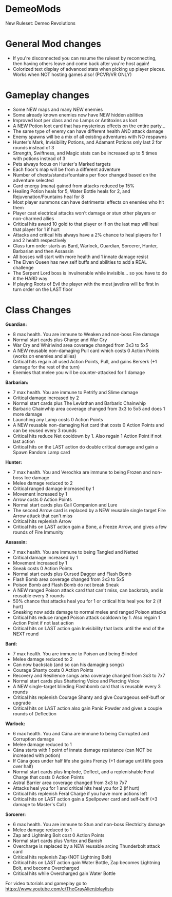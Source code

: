 # DemeoMods
New Ruleset: Demeo Revolutions

General Mod changes
===================

- If you're disconnected you can resume the ruleset by reconnecting, then having others leave and come back after you're host again!
- Colorized text display of advanced stats when picking up player pieces. Works when NOT hosting games also! (PCVR/VR ONLY)

Gameplay changes
================

- Some NEW maps and many NEW enemies
- Some already known enemies now have NEW hidden abilities
- Improved loot per class and no Lamps or Antitoxins as loot
- A NEW Potion loot card that has mysterious effects on the entire party...
- The same type of enemy can have different health AND attack damage
- Enemy spawns will be a mix of all existing adventures with NO respawns
- Hunter's Mark, Invisibility Potions, and Adamant Potions only last 2 for rounds instead of 3
- Strength, Swiftness, and Magic stats can be increased up to 5 times with potions instead of 3
- Pets always focus on Hunter's Marked targets
- Each floor's map will be from a different adventure
- Number of chests/stands/fountains per floor changed based on the adventure selected
- Card energy (mana) gained from attacks reduced by 15%
- Healing Potion heals for 5, Water Bottle heals for 2, and Rejuvenation/Fountains heal for 8
- Most player summons can have detrimental effects on enemies who hit them
- Player cast electrical attacks won't damage or stun other players or non-charmed allies
- Critical hits award 10 gold to that player or if on the last map will heal that player for 1 if hurt
- Attacks and critical hits always have a 2% chance to heal players for 1 and 2 health respectively
- Class turn order starts as Bard, Warlock, Guardian, Sorcerer, Hunter, Barbarian and then Assassin
- All bosses will start with more health and 1 innate damage resist
- The Elven Queen has new self buffs and abilities to add a REAL challenge
- The Serpent Lord boss is invulnerable while invisible... so you have to do it the HARD way
- If playing Roots of Evil the player with the most javelins will be first in turn order on the LAST floor

Class Changes
=============

**Guardian:**
- 8 max health. You are immune to Weaken and non-boss Fire damage
- Normal start cards plus Charge and War Cry
- War Cry and Whirlwind area coverage changed from 3x3 to 5x5
- A NEW reusable non-damaging Pull card which costs 0 Action Points (works on enemies and allies)
- Critical hits regain all used Action Points, Pull, and gains Berserk (+1 damage for the rest of the turn)
- Enemies that melee you will be counter-attacked for 1 damage

**Barbarian:**
- 7 max health. You are immune to Petrify and Slime damage 
- Critical damage increased by 2
- Normal start cards plus The Leviathan and Barbaric Chainwhip
- Barbaric Chainwhip area coverage changed from 3x3 to 5x5 and does 1 more damage
- Launching any Lamp costs 0 Action Points
- A NEW reusable non-damaging Net card that costs 0 Action Points and can be reused every 3 rounds
- Critical hits reduce Net cooldown by 1. Also regain 1 Action Point if not last action
- Critical hits on the LAST action do double critical damage and gain a Spawn Random Lamp card

**Hunter:**
- 7 max health. You and Verochka are immune to being Frozen and non-boss Ice damage
- Melee damage reduced to 2
- Critical ranged damage increased by 1
- Movement increased by 1
- Arrow costs 0 Action Points
- Normal start cards plus Call Companion and Lure
- The second Arrow card is replaced by a NEW reusable single target Fire Arrow attack that can't miss
- Critical hits replenish Arrow
- Critical hits on LAST action gain a Bone, a Freeze Arrow, and gives a few rounds of Fire Immunity

**Assassin:**
- 7 max health. You are immune to being Tangled and Netted
- Critical damage increased by 1
- Movement increased by 1
- Sneak costs 0 Action Points
- Normal start cards plus Cursed Dagger and Flash Bomb
- Flash Bomb area coverage changed from 3x3 to 5x5
- Poison Bomb and Flash Bomb do not break Sneak
- A NEW ranged Poison attack card that can't miss, can backstab, and is reusable every 3 rounds
- 50% chance that attacks heal you for 1 or critical hits heal you for 2 (if hurt)
- Sneaking now adds damage to normal melee and ranged Poison attacks
- Critical hits reduce ranged Poison attack cooldown by 1. Also regain 1 Action Point if not last action
- Critical hits on LAST action gain Invisibility that lasts until the end of the NEXT round

**Bard:**
- 7 max health. You are immune to Poison and being Blinded
- Melee damage reduced to 2
- Can now backstab (and so can his damaging songs)
- Courage Shanty costs 0 Action Points
- Recovery and Resilience songs area coverage changed from 3x3 to 7x7
- Normal start cards plus Shattering Voice and Piercing Voice
- A NEW single-target blinding Flashbomb card that is reusable every 3 rounds
- Critical hits replenish Courage Shanty and give Courageous self-buff or upgrade
- Critical hits on LAST action also gain Panic Powder and gives a couple rounds of Deflection

**Warlock:**
- 6 max health. You and Cána are immune to being Corrupted and Corruption damage
- Melee damage reduced to 1
- Cána starts with 1 point of innate damage resistance (can NOT be increased with potion)
- If Cána goes under half life she gains Frenzy (+1 damage until life goes over half)
- Normal start cards plus Implode, Deflect, and a replenishable Feral Charge that costs 0 Action Points
- Astral Barrier area coverage changed from 3x3 to 7x7
- Attacks heal you for 1 and critical hits heal you for 2 (if hurt)
- Critical hits replenish Feral Charge if you have more actions left
- Critical hits on LAST action gain a Spellpower card and self-buff (+3 damage to Master's Call)

**Sorcerer:**
- 6 max health. You are immune to Stun and non-boss Electricity damage
- Melee damage reduced to 1
- Zap and Lightning Bolt cost 0 Action Points
- Normal start cards plus Vortex and Banish
- Overcharge is replaced by a NEW reusable arcing Thunderbolt attack card
- Critical hits replenish Zap (NOT Lightning Bolt)
- Critical hits on LAST action gain Water Bottle,  Zap becomes Lightning Bolt, and become Overcharged
- Critical hits while Overcharged gain Water Bottle

For video tutorials and gameplay go to https://www.youtube.com/c/TheGrayAlien/playlists

